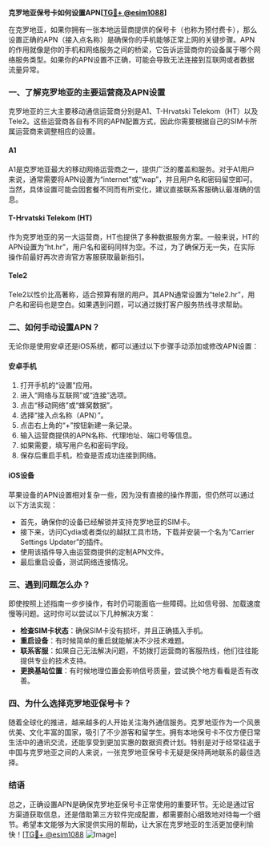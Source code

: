 **克罗地亚保号卡如何设置APN[[TG💪+ @esim1088](https://t.me/s/esim1088)]**

在克罗地亚，如果你拥有一张本地运营商提供的保号卡（也称为预付费卡），那么设置正确的APN（接入点名称）是确保你的手机能够正常上网的关键步骤。APN的作用就像是你的手机和网络服务之间的桥梁，它告诉运营商你的设备属于哪个网络服务类型。如果你的APN设置不正确，可能会导致无法连接到互联网或者数据流量异常。

### 一、了解克罗地亚的主要运营商及APN设置

克罗地亚的三大主要移动通信运营商分别是A1、T-Hrvatski Telekom（HT）以及Tele2。这些运营商各自有不同的APN配置方式，因此你需要根据自己的SIM卡所属运营商来调整相应的设置。

#### A1
A1是克罗地亚最大的移动网络运营商之一，提供广泛的覆盖和服务。对于A1用户来说，通常需要将APN设置为“internet”或“wap”，并且用户名和密码留空即可。当然，具体设置可能会因套餐不同而有所变化，建议直接联系客服确认最准确的信息。

#### T-Hrvatski Telekom (HT)
作为克罗地亚的另一大运营商，HT也提供了多种数据服务方案。一般来说，HT的APN设置为“ht.hr”，用户名和密码同样为空。不过，为了确保万无一失，在实际操作前最好再次咨询官方客服获取最新指引。

#### Tele2
Tele2以性价比高著称，适合预算有限的用户。其APN通常设置为“tele2.hr”，用户名和密码也是空白。如果遇到问题，可以通过拨打客户服务热线寻求帮助。

### 二、如何手动设置APN？

无论你是使用安卓还是iOS系统，都可以通过以下步骤手动添加或修改APN设置：

#### 安卓手机
1. 打开手机的“设置”应用。
2. 进入“网络与互联网”或“连接”选项。
3. 点击“移动网络”或“蜂窝数据”。
4. 选择“接入点名称（APN）”。
5. 点击右上角的“+”按钮新建一条记录。
6. 输入运营商提供的APN名称、代理地址、端口号等信息。
7. 如果需要，填写用户名和密码字段。
8. 保存后重启手机，检查是否成功连接到网络。

#### iOS设备
苹果设备的APN设置相对复杂一些，因为没有直接的操作界面，但仍然可以通过以下方法实现：
- 首先，确保你的设备已经解锁并支持克罗地亚的SIM卡。
- 接下来，访问Cydia或者类似的越狱工具市场，下载并安装一个名为“Carrier Settings Updater”的插件。
- 使用该插件导入由运营商提供的定制APN文件。
- 最后重启设备，测试网络连接情况。

### 三、遇到问题怎么办？

即使按照上述指南一步步操作，有时仍可能面临一些障碍。比如信号弱、加载速度慢等问题。这时你可以尝试以下几种解决方案：

- **检查SIM卡状态**：确保SIM卡没有损坏，并且正确插入手机。
- **重启设备**：有时候简单的重启就能解决不少技术难题。
- **联系客服**：如果自己无法解决问题，不妨拨打运营商的客服热线，他们往往能提供专业的技术支持。
- **更换基站位置**：有时候地理位置会影响信号质量，尝试换个地方看看是否有改善。

### 四、为什么选择克罗地亚保号卡？

随着全球化的推进，越来越多的人开始关注海外通信服务。克罗地亚作为一个风景优美、文化丰富的国家，吸引了不少游客和留学生。拥有本地保号卡不仅方便日常生活中的通讯交流，还能享受到更加实惠的数据资费计划。特别是对于经常往返于中国与克罗地亚之间的人来说，一张克罗地亚保号卡无疑是保持两地联系的最佳选择。

### 结语

总之，正确设置APN是确保克罗地亚保号卡正常使用的重要环节。无论是通过官方渠道获取信息，还是借助第三方软件完成配置，都需要耐心细致地对待每一个细节。希望本文能够为大家提供实用的帮助，让大家在克罗地亚的生活更加便利愉快！[[TG💪+ @esim1088](https://t.me/s/esim1088) ![Image](https://i.postimg.cc/4NQfJmqS/Snipaste-2025-05-13-00-14-12.png)]